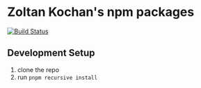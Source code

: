 # Zoltan Kochan's npm packages

[![Build Status](https://dev.azure.com/zkochan/packages/_apis/build/status/zkochan.packages?branchName=master)](https://dev.azure.com/zkochan/packages/_build/latest?definitionId=1)

## Development Setup

1. clone the repo
1. run `pnpm recursive install`
